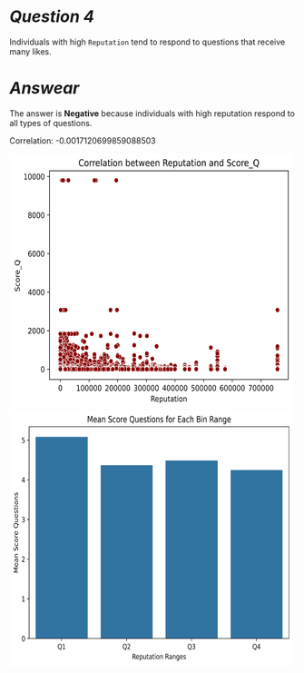 # *Question  4*

Individuals with high `Reputation` tend to respond to questions that receive many likes.

# *Answear*

The answer is **Negative** because individuals with high reputation respond to all types of questions.

Correlation: -0.0017120699859088503

<img src="https://github.com/Hadikamali/SOF-output-file-analysis-part-B/blob/main/Answer-Q4/Result%20question%204-1.png" width="500" height="450">
<img src="https://github.com/Hadikamali/SOF-output-file-analysis-part-B/blob/main/Answer-Q4/Result%20question%204-2.png" width="500" height="450">
